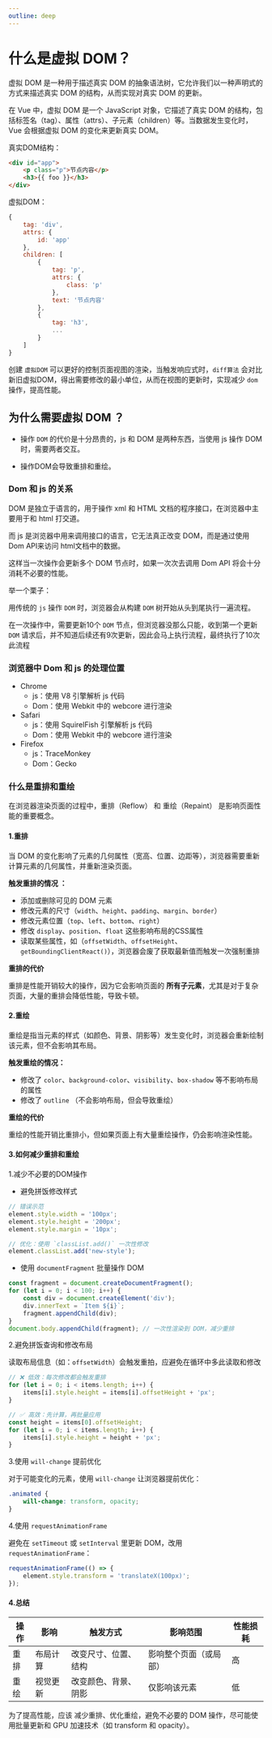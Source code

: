 ```yaml
---
outline: deep
---
```


# 什么是虚拟 DOM？

虚拟 DOM 是一种用于描述真实 DOM 的抽象语法树，它允许我们以一种声明式的方式来描述真实 DOM 的结构，从而实现对真实 DOM 的更新。

在 Vue 中，虚拟 DOM 是一个 JavaScript 对象，它描述了真实 DOM 的结构，包括标签名（tag）、属性（attrs）、子元素（children）等。当数据发生变化时，Vue 会根据虚拟 DOM 的变化来更新真实 DOM。

真实DOM结构：

```html
<div id="app">
    <p class="p">节点内容</p>
    <h3>{{ foo }}</h3>
</div>
```

虚拟DOM：
```javascript
{
    tag: 'div',
    attrs: {
        id: 'app'
    },
    children: [
        {
            tag: 'p',
            attrs: {
                class: 'p'
            },
            text: '节点内容'
        },
        {
            tag: 'h3',
            ...
        }
    ]
}
```

创建 `虚拟DOM` 可以更好的控制页面视图的渲染，当触发响应式时，`diff算法` 会对比新旧虚拟DOM，得出需要修改的最小单位，从而在视图的更新时，实现减少 `dom` 操作，提高性能。

## 为什么需要虚拟 DOM ？

- 操作 `DOM` 的代价是十分昂贵的，js 和 DOM 是两种东西，当使用 js 操作 DOM 时，需要两者交互。

- 操作DOM会导致重排和重绘。

### Dom 和 js 的关系

DOM 是独立于语言的，用于操作 xml 和 HTML 文档的程序接口，在浏览器中主要用于和 html 打交道。

而 js 是浏览器中用来调用接口的语言，它无法真正改变 DOM，而是通过使用 Dom API来访问 html文档中的数据。

这样当一次操作会更新多个 DOM 节点时，如果一次次去调用 Dom API 将会十分消耗不必要的性能。

举一个栗子：

用传统的 `js` 操作 `DOM` 时，浏览器会从构建 `DOM` 树开始从头到尾执行一遍流程。

在一次操作中，需要更新10个 `DOM` 节点，但浏览器没那么只能，收到第一个更新 `DOM` 请求后，并不知道后续还有9次更新，因此会马上执行流程，最终执行了10次此流程

### 浏览器中 Dom 和 js 的处理位置

- Chrome
  - js：使用 V8 引擎解析 js 代码
  - Dom：使用 Webkit 中的 webcore 进行渲染
- Safari
  - js：使用 SquirelFish 引擎解析 js 代码
  - Dom：使用 Webkit 中的 webcore 进行渲染
- Firefox
  - js：TraceMonkey
  - Dom：Gecko

### 什么是重排和重绘

在浏览器渲染页面的过程中，重排（Reflow） 和 重绘（Repaint） 是影响页面性能的重要概念。

#### 1.重排

当 DOM 的变化影响了元素的几何属性（宽高、位置、边距等），浏览器需要重新计算元素的几何属性，并重新渲染页面。

**触发重排的情况 ：**

- 添加或删除可见的 DOM 元素
- 修改元素的尺寸（`width`、`height`、`padding`、`margin`、`border`）
- 修改元素位置（`top`、`left`、`bottom`、`right`）
- 修改 `display`、`position`、`float` 这些影响布局的CSS属性
- 读取某些属性，如（`offsetWidth`、`offsetHeight`、`getBoundingClientReact()`），浏览器会废了获取最新值而触发一次强制重排

**重排的代价**

重排是性能开销较大的操作，因为它会影响页面的 **所有子元素**，尤其是对于复杂页面，大量的重排会降低性能，导致卡顿。

#### 2.重绘

重绘是指当元素的样式（如颜色、背景、阴影等）发生变化时，浏览器会重新绘制该元素，但不会影响其布局。

**触发重绘的情况：**

- 修改了 `color`、`background-color`、`visibility`、`box-shadow` 等不影响布局的属性
- 修改了 `outline` （不会影响布局，但会导致重绘）

**重绘的代价**

重绘的性能开销比重排小，但如果页面上有大量重绘操作，仍会影响渲染性能。
  
#### 3.如何减少重排和重绘

1.减少不必要的DOM操作

- 避免拼饭修改样式

```js
// 错误示范
element.style.width = '100px';
element.style.height = '200px';
element.style.margin = '10px';

// 优化：使用 `classList.add()` 一次性修改
element.classList.add('new-style');
```

- 使用 `documentFragment` 批量操作 DOM

```js
const fragment = document.createDocumentFragment();
for (let i = 0; i < 100; i++) {
    const div = document.createElement('div');
    div.innerText = `Item ${i}`;
    fragment.appendChild(div);
}
document.body.appendChild(fragment); // 一次性渲染到 DOM，减少重排
```

2.避免拼饭查询和修改布局

读取布局信息（如：`offsetWidth`）会触发重拍，应避免在循环中多此读取和修改

```js
// ❌ 低效：每次修改都会触发重排
for (let i = 0; i < items.length; i++) {
    items[i].style.height = items[i].offsetHeight + 'px';
}

// ✅ 高效：先计算，再批量应用
const height = items[0].offsetHeight;
for (let i = 0; i < items.length; i++) {
    items[i].style.height = height + 'px';
}
```

3.使用 `will-change` 提前优化

对于可能变化的元素，使用 `will-change` 让浏览器提前优化：

```css
.animated {
    will-change: transform, opacity;
}
```

4.使用 `requestAnimationFrame`

避免在 `setTimeout` 或 `setInterval` 里更新 DOM，改用 `requestAnimationFrame`：

```js
requestAnimationFrame(() => {
    element.style.transform = 'translateX(100px)';
});
```

#### 4.总结

| 操作 | 影响 | 触发方式 | 影响范围 | 性能损耗 |
| - | - | - | - | - |
| 重排 | 布局计算 | 改变尺寸、位置、结构 | 影响整个页面（或局部） | 高 |
| 重绘 | 视觉更新 | 改变颜色、背景、阴影 | 仅影响该元素 | 低 |

为了提高性能，应该 减少重排、优化重绘，避免不必要的 DOM 操作，尽可能使用批量更新和 GPU 加速技术（如 transform 和 opacity）。